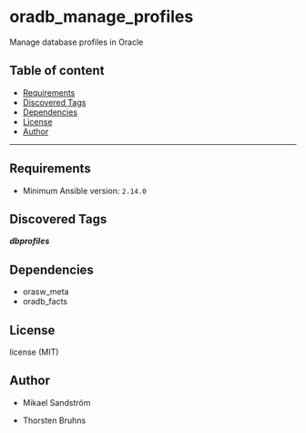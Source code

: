 # oradb_manage_profiles

Manage database profiles in Oracle

## Table of content

- [Requirements](#requirements)
- [Discovered Tags](#discovered-tags)
- [Dependencies](#dependencies)
- [License](#license)
- [Author](#author)

---

## Requirements

- Minimum Ansible version: `2.14.0`


## Discovered Tags

**_dbprofiles_**


## Dependencies

- orasw_meta
- oradb_facts

## License

license (MIT)

## Author

- Mikael Sandström

- Thorsten Bruhns
